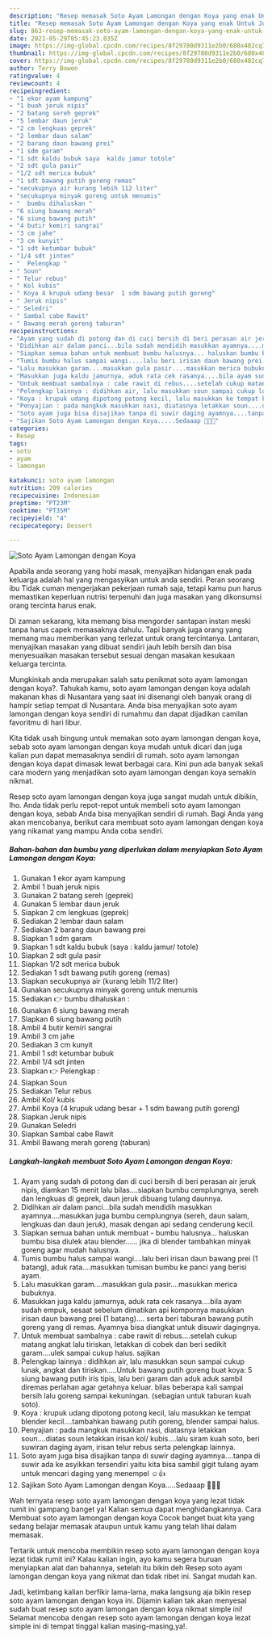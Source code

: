```yaml
---
description: "Resep memasak Soto Ayam Lamongan dengan Koya yang enak Untuk Jualan"
title: "Resep memasak Soto Ayam Lamongan dengan Koya yang enak Untuk Jualan"
slug: 863-resep-memasak-soto-ayam-lamongan-dengan-koya-yang-enak-untuk-jualan
date: 2021-05-29T05:45:23.035Z
image: https://img-global.cpcdn.com/recipes/8f29780d9311e2b0/680x482cq70/soto-ayam-lamongan-dengan-koya-foto-resep-utama.jpg
thumbnail: https://img-global.cpcdn.com/recipes/8f29780d9311e2b0/680x482cq70/soto-ayam-lamongan-dengan-koya-foto-resep-utama.jpg
cover: https://img-global.cpcdn.com/recipes/8f29780d9311e2b0/680x482cq70/soto-ayam-lamongan-dengan-koya-foto-resep-utama.jpg
author: Terry Bowen
ratingvalue: 4
reviewcount: 4
recipeingredient:
- "1 ekor ayam kampung"
- "1 buah jeruk nipis"
- "2 batang sereh geprek"
- "5 lembar daun jeruk"
- "2 cm lengkuas geprek"
- "2 lembar daun salam"
- "2 barang daun bawang prei"
- "1 sdm garam"
- "1 sdt kaldu bubuk saya  kaldu jamur totole"
- "2 sdt gula pasir"
- "1/2 sdt merica bubuk"
- "1 sdt bawang putih goreng remas"
- "secukupnya air kurang lebih 112 liter"
- "secukupnya minyak goreng untuk menumis"
- "  bumbu dihaluskan "
- "6 siung bawang merah"
- "6 siung bawang putih"
- "4 butir kemiri sangrai"
- "3 cm jahe"
- "3 cm kunyit"
- "1 sdt ketumbar bubuk"
- "1/4 sdt jinten"
- "  Pelengkap "
- " Soun"
- " Telur rebus"
- " Kol kubis"
- " Koya 4 krupuk udang besar  1 sdm bawang putih goreng"
- " Jeruk nipis"
- " Seledri"
- " Sambal cabe Rawit"
- " Bawang merah goreng taburan"
recipeinstructions:
- "Ayam yang sudah di potong dan di cuci bersih di beri perasan air jeruk nipis, diamkan 15 menit lalu bilas....siapkan bumbu cemplungnya, sereh dan lengkuas di geprek, daun jeruk dibuang tulang daunnya."
- "Didihkan air dalam panci...bila sudah mendidih masukkan ayamnya....masukkan juga bumbu cemplungnya (sereh, daun salam, lengkuas dan daun jeruk), masak dengan api sedang cenderung kecil."
- "Siapkan semua bahan untuk membuat bumbu halusnya... haluskan bumbu bisa diulek atau blender...... jika di blender tambahkan minyak goreng agar mudah halusnya."
- "Tumis bumbu halus sampai wangi....lalu beri irisan daun bawang prei (1 batang), aduk rata....masukkan tumisan bumbu ke panci yang berisi ayam."
- "Lalu masukkan garam....masukkan gula pasir....masukkan merica bubuknya."
- "Masukkan juga kaldu jamurnya, aduk rata cek rasanya....bila ayam sudah empuk, sesaat sebelum dimatikan api kompornya masukkan irisan daun bawang prei (1 batang).... serta beri taburan bawang putih goreng yang di remas. Ayamnya bisa diangkat untuk disuwir dagingnya."
- "Untuk membuat sambalnya : cabe rawit di rebus....setelah cukup matang angkat lalu tiriskan, letakkan di cobek dan beri sedikit garam....ulek sampai cukup halus. sajikan"
- "Pelengkap lainnya : didihkan air, lalu masukkan soun sampai cukup lunak, angkat dan tiriskan.....Untuk bawang putih goreng buat koya: 5 siung bawang putih iris tipis, lalu beri garam dan aduk aduk sambil diremas perlahan agar getahnya keluar. bilas beberapa kali sampai bersih lalu goreng sampai kekuningan. (sebagian untuk taburan kuah soto)."
- "Koya : krupuk udang dipotong potong kecil, lalu masukkan ke tempat blender kecil....tambahkan bawang putih goreng, blender sampai halus."
- "Penyajian : pada mangkuk masukkan nasi, diatasnya letakkan soun....diatas soun letakkan irisan kol/ kubis....lalu siram kuah soto, beri suwiran daging ayam, irisan telur rebus serta pelengkap lainnya."
- "Soto ayam juga bisa disajikan tanpa di suwir daging ayamnya....tanpa di suwir ada ke asyikkan tersendiri yaitu kita bisa sambil gigit tulang ayam untuk mencari daging yang menempel ☺👍"
- "Sajikan Soto Ayam Lamongan dengan Koya.....Sedaaap 👍🏻😊"
categories:
- Resep
tags:
- soto
- ayam
- lamongan

katakunci: soto ayam lamongan 
nutrition: 209 calories
recipecuisine: Indonesian
preptime: "PT23M"
cooktime: "PT35M"
recipeyield: "4"
recipecategory: Dessert

---
```



![Soto Ayam Lamongan dengan Koya](https://img-global.cpcdn.com/recipes/8f29780d9311e2b0/680x482cq70/soto-ayam-lamongan-dengan-koya-foto-resep-utama.jpg)

Apabila anda seorang yang hobi masak, menyajikan hidangan enak pada keluarga adalah hal yang mengasyikan untuk anda sendiri. Peran seorang ibu Tidak cuman mengerjakan pekerjaan rumah saja, tetapi kamu pun harus memastikan keperluan nutrisi terpenuhi dan juga masakan yang dikonsumsi orang tercinta harus enak.

Di zaman  sekarang, kita memang bisa mengorder santapan instan meski tanpa harus capek memasaknya dahulu. Tapi banyak juga orang yang memang mau memberikan yang terlezat untuk orang tercintanya. Lantaran, menyajikan masakan yang dibuat sendiri jauh lebih bersih dan bisa menyesuaikan masakan tersebut sesuai dengan masakan kesukaan keluarga tercinta. 



Mungkinkah anda merupakan salah satu penikmat soto ayam lamongan dengan koya?. Tahukah kamu, soto ayam lamongan dengan koya adalah makanan khas di Nusantara yang saat ini disenangi oleh banyak orang di hampir setiap tempat di Nusantara. Anda bisa menyajikan soto ayam lamongan dengan koya sendiri di rumahmu dan dapat dijadikan camilan favoritmu di hari libur.

Kita tidak usah bingung untuk memakan soto ayam lamongan dengan koya, sebab soto ayam lamongan dengan koya mudah untuk dicari dan juga kalian pun dapat memasaknya sendiri di rumah. soto ayam lamongan dengan koya dapat dimasak lewat berbagai cara. Kini pun ada banyak sekali cara modern yang menjadikan soto ayam lamongan dengan koya semakin nikmat.

Resep soto ayam lamongan dengan koya juga sangat mudah untuk dibikin, lho. Anda tidak perlu repot-repot untuk membeli soto ayam lamongan dengan koya, sebab Anda bisa menyajikan sendiri di rumah. Bagi Anda yang akan mencobanya, berikut cara membuat soto ayam lamongan dengan koya yang nikamat yang mampu Anda coba sendiri.

<!--inarticleads1-->

##### Bahan-bahan dan bumbu yang diperlukan dalam menyiapkan Soto Ayam Lamongan dengan Koya:

1. Gunakan 1 ekor ayam kampung
1. Ambil 1 buah jeruk nipis
1. Gunakan 2 batang sereh (geprek)
1. Gunakan 5 lembar daun jeruk
1. Siapkan 2 cm lengkuas (geprek)
1. Sediakan 2 lembar daun salam
1. Sediakan 2 barang daun bawang prei
1. Siapkan 1 sdm garam
1. Siapkan 1 sdt kaldu bubuk (saya : kaldu jamur/ totole)
1. Siapkan 2 sdt gula pasir
1. Siapkan 1/2 sdt merica bubuk
1. Sediakan 1 sdt bawang putih goreng (remas)
1. Siapkan secukupnya air (kurang lebih 11/2 liter)
1. Gunakan secukupnya minyak goreng untuk menumis
1. Sediakan  👉 bumbu dihaluskan :
1. Gunakan 6 siung bawang merah
1. Siapkan 6 siung bawang putih
1. Ambil 4 butir kemiri sangrai
1. Ambil 3 cm jahe
1. Sediakan 3 cm kunyit
1. Ambil 1 sdt ketumbar bubuk
1. Ambil 1/4 sdt jinten
1. Siapkan  👉 Pelengkap :
1. Siapkan  Soun
1. Sediakan  Telur rebus
1. Ambil  Kol/ kubis
1. Ambil  Koya (4 krupuk udang besar + 1 sdm bawang putih goreng)
1. Siapkan  Jeruk nipis
1. Gunakan  Seledri
1. Siapkan  Sambal cabe Rawit
1. Ambil  Bawang merah goreng (taburan)




<!--inarticleads2-->

##### Langkah-langkah membuat Soto Ayam Lamongan dengan Koya:

1. Ayam yang sudah di potong dan di cuci bersih di beri perasan air jeruk nipis, diamkan 15 menit lalu bilas....siapkan bumbu cemplungnya, sereh dan lengkuas di geprek, daun jeruk dibuang tulang daunnya.
1. Didihkan air dalam panci...bila sudah mendidih masukkan ayamnya....masukkan juga bumbu cemplungnya (sereh, daun salam, lengkuas dan daun jeruk), masak dengan api sedang cenderung kecil.
1. Siapkan semua bahan untuk membuat - bumbu halusnya... haluskan bumbu bisa diulek atau blender...... jika di blender tambahkan minyak goreng agar mudah halusnya.
1. Tumis bumbu halus sampai wangi....lalu beri irisan daun bawang prei (1 batang), aduk rata....masukkan tumisan bumbu ke panci yang berisi ayam.
1. Lalu masukkan garam....masukkan gula pasir....masukkan merica bubuknya.
1. Masukkan juga kaldu jamurnya, aduk rata cek rasanya....bila ayam sudah empuk, sesaat sebelum dimatikan api kompornya masukkan irisan daun bawang prei (1 batang).... serta beri taburan bawang putih goreng yang di remas. Ayamnya bisa diangkat untuk disuwir dagingnya.
1. Untuk membuat sambalnya : cabe rawit di rebus....setelah cukup matang angkat lalu tiriskan, letakkan di cobek dan beri sedikit garam....ulek sampai cukup halus. sajikan
1. Pelengkap lainnya : didihkan air, lalu masukkan soun sampai cukup lunak, angkat dan tiriskan.....Untuk bawang putih goreng buat koya: 5 siung bawang putih iris tipis, lalu beri garam dan aduk aduk sambil diremas perlahan agar getahnya keluar. bilas beberapa kali sampai bersih lalu goreng sampai kekuningan. (sebagian untuk taburan kuah soto).
1. Koya : krupuk udang dipotong potong kecil, lalu masukkan ke tempat blender kecil....tambahkan bawang putih goreng, blender sampai halus.
1. Penyajian : pada mangkuk masukkan nasi, diatasnya letakkan soun....diatas soun letakkan irisan kol/ kubis....lalu siram kuah soto, beri suwiran daging ayam, irisan telur rebus serta pelengkap lainnya.
1. Soto ayam juga bisa disajikan tanpa di suwir daging ayamnya....tanpa di suwir ada ke asyikkan tersendiri yaitu kita bisa sambil gigit tulang ayam untuk mencari daging yang menempel ☺👍
1. Sajikan Soto Ayam Lamongan dengan Koya.....Sedaaap 👍🏻😊




Wah ternyata resep soto ayam lamongan dengan koya yang lezat tidak rumit ini gampang banget ya! Kalian semua dapat menghidangkannya. Cara Membuat soto ayam lamongan dengan koya Cocok banget buat kita yang sedang belajar memasak ataupun untuk kamu yang telah lihai dalam memasak.

Tertarik untuk mencoba membikin resep soto ayam lamongan dengan koya lezat tidak rumit ini? Kalau kalian ingin, ayo kamu segera buruan menyiapkan alat dan bahannya, setelah itu bikin deh Resep soto ayam lamongan dengan koya yang nikmat dan tidak ribet ini. Sangat mudah kan. 

Jadi, ketimbang kalian berfikir lama-lama, maka langsung aja bikin resep soto ayam lamongan dengan koya ini. Dijamin kalian tak akan menyesal sudah buat resep soto ayam lamongan dengan koya nikmat simple ini! Selamat mencoba dengan resep soto ayam lamongan dengan koya lezat simple ini di tempat tinggal kalian masing-masing,ya!.

